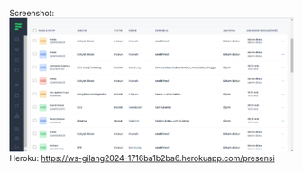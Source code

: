 Screenshot: ![SS Hasil](../../../Screenshot/ss-w6-result.png)
<br>
Heroku: https://ws-gilang2024-1716ba1b2ba6.herokuapp.com/presensi